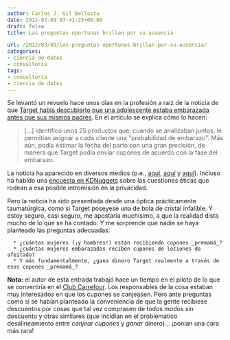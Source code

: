 ```yaml
---
author: Carlos J. Gil Bellosta
date: 2012-03-09 07:41:25+00:00
draft: false
title: Las preguntas oportunas brillan por su ausencia

url: /2012/03/09/las-preguntas-oportunas-brillan-por-su-ausencia/
categories:
- ciencia de datos
- consultoría
tags:
- consultoría
- ciencia de datos
---
```


Se levantó un revuelo hace unos días en la profesión a raíz de la noticia de que [Target había descubierto que una adolescente estaba embarazada antes que sus mismos padres](http://www.forbes.com/sites/kashmirhill/2012/02/16/how-target-figured-out-a-teen-girl-was-pregnant-before-her-father-did/). En el artículo se explica cómo lo hacen:


<blockquote>[...] identificó unos 25 productos que, cuando se analizaban juntos, le permitían asignar a cada cliente una "probabilidad de embarazo". Más aún, podía estimar la fecha del parto con una gran precisión, de manera que Target podía enviar cupones de acuerdo con la fase del embarazo.</blockquote>


La noticia ha aparecido en diversos medios (p.e., [aquí](http://www.dailymail.co.uk/news/article-2102859/How-Target-knows-shoppers-pregnant--figured-teen-father-did.html), [aquí](http://blog.chron.com/momhouston/2012/02/coupons-from-target-may-tell-you-if-your-teen-daughter-is-pregnant/) y [aquí](http://himarketing.es/2012/02/como-target-tiene-un-predictor-de-embarazos/)). Incluso ha habido una [encuesta en KDNuggets](http://www.kdnuggets.com/2012/03/poll-results-target-was-not-wrong-to-use-analytics.html) sobre las cuestiones éticas que rodean a esa posible intromisión en la privacidad.

Pero la noticia ha sido presentada desde una óptica prácticamente taumatúrgica, como si Target poseyese una de bola de cristal infalible. Y estoy seguro, casi seguro, me apostaría muchísimo, a que la realidad dista mucho de lo que se ha contado. Y me sorprende que nadie se haya planteado las preguntas adecuadas:



	  * ¿cuántas mujeres (¡y hombres!) están recibiendo cupones _premamá_?
	  * ¿cuántas mujeres embarazadas reciben cupones de lociones de afeitado?
	  * Y más fundamentalmente, ¿gana dinero Target realmente a través de esos cupones _premamá_?

**Nota:** el autor de esta entrada trabajó hace un tiempo en el piloto de lo que se convertiría en el [Club Carrefour](http://www.carrefour.es/clubcarrefour/). Los responsables de la cosa estaban muy interesados en que los cupones se canjeasen. Pero ante preguntas como si se habían planteado la conveniencia de que la gente recibiese descuentos por cosas que tal vez comprasen de todos modos sin descuento y otras similares (que incidían en el problemático desalineamiento entre _canjear cupones_ y _ganar dinero_)... ¡ponían una cara más rara!
